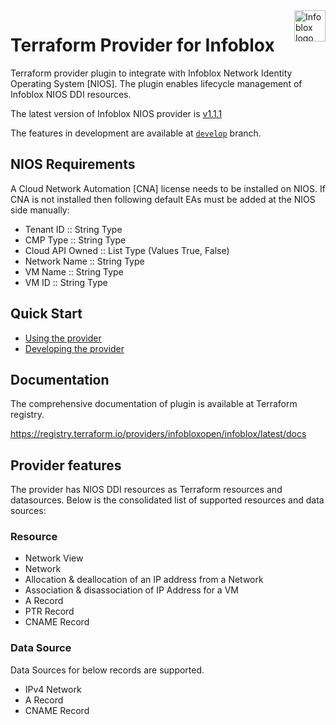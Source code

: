 <a href="https://www.infoblox.com">
    <img src="https://avatars.githubusercontent.com/u/8064882?s=400&u=3b245589302c409aff2ce2ba26d95e6df6cfe342&v=4" alt="Infoblox logo" title="Infoblox" align="right" height="50" />
</a> 
 
# Terraform Provider for Infoblox
Terraform provider plugin to integrate with Infoblox Network Identity Operating System [NIOS].
The plugin enables lifecycle management of Infoblox NIOS DDI resources.

The latest version of Infoblox NIOS provider is [v1.1.1](https://github.com/infobloxopen/terraform-provider-infoblox/releases/tag/v1.1.1)

The features in development are available at [`develop`](https://github.com/infobloxopen/terraform-provider-infoblox/tree/develop) branch.

## NIOS Requirements
A Cloud Network Automation [CNA] license needs to be installed on NIOS. If CNA is not installed then following default EAs must be added at the NIOS side manually:
   * Tenant ID :: String Type
   * CMP Type :: String Type
   * Cloud API Owned :: List Type (Values True, False)
   * Network Name :: String Type
   * VM Name :: String Type
   * VM ID :: String Type

## Quick Start
- [Using the provider](docs/USING.md)
- [Developing the provider](docs/DEVELOPMENT.md)

## Documentation
The comprehensive documentation of plugin is available at Terraform registry.

https://registry.terraform.io/providers/infobloxopen/infoblox/latest/docs

## Provider features
The provider has NIOS DDI resources as Terraform resources and datasources. Below is the consolidated list of supported resources and data sources:
### Resource
* Network View
* Network
* Allocation & deallocation of an IP address from a Network
* Association & disassociation of IP Address for a VM
* A Record
* PTR Record
* CNAME Record

### Data Source
Data Sources for below records are supported.
* IPv4 Network
* A Record
* CNAME Record
